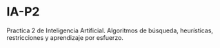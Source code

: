 # IA-P2
Practica 2 de Inteligencia Artificial. Algoritmos de búsqueda, heurísticas, restricciones y aprendizaje por esfuerzo.
